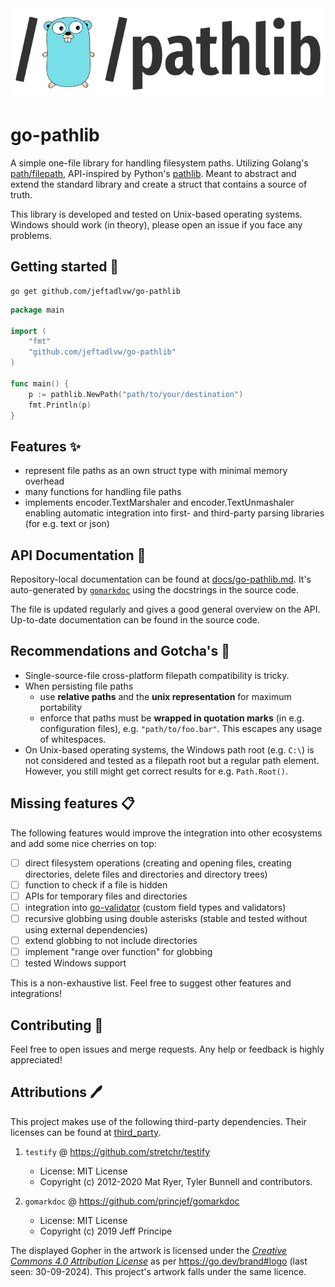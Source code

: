 <div align="center">
    <picture>
      <source media="(prefers-color-scheme: dark)" srcset="assets/artwork/logo-dark_mode.png">
      <source media="(prefers-color-scheme: light)" srcset="assets/artwork/logo-light_mode.png">
      <img alt="Artwork for go-pathlib." src="assets/artwork/logo-light_mode.png">
    </picture>
</div>

# go-pathlib

A simple one-file library for handling filesystem paths. Utilizing Golang's [path/filepath](https://pkg.go.dev/path/filepath), API-inspired by Python's [pathlib](https://docs.python.org/3/library/pathlib.html). Meant to abstract and extend the standard library and create a struct that contains a source of truth.

This library is developed and tested on Unix-based operating systems. Windows should work (in theory), please open an issue if you face any problems.

## Getting started 🚀
```shell
go get github.com/jeftadlvw/go-pathlib
```

```go
package main

import (
	"fmt"
	"github.com/jeftadlvw/go-pathlib"
)

func main() {
	p := pathlib.NewPath("path/to/your/destination")
	fmt.Println(p)
}
```

## Features ✨
- represent file paths as an own struct type with minimal memory overhead
- many functions for handling file paths
- implements encoder.TextMarshaler and encoder.TextUnmashaler enabling automatic integration into first- and third-party parsing libraries (for e.g. text or json)

## API Documentation 📝
Repository-local documentation can be found at [docs/go-pathlib.md](docs/pathlib.md). It's auto-generated by [`gomarkdoc`](https://github.com/princjef/gomarkdoc) using the docstrings in the source code.

The file is updated regularly and gives a good general overview on the API. Up-to-date documentation can be found in the source code.

## Recommendations and Gotcha's 🫣
- Single-source-file cross-platform filepath compatibility is tricky.
- When persisting file paths
  - use **relative paths** and the **unix representation** for maximum portability
  - enforce that paths must be **wrapped in quotation marks** (in e.g. configuration files), e.g. `"path/to/foo.bar"`. This escapes any usage of whitespaces.
- On Unix-based operating systems, the Windows path root (e.g. `C:\`) is not considered and tested as a filepath root but a regular path element. However, you still might get correct results for e.g. `Path.Root()`.

## Missing features 📋
The following features would improve the integration into other ecosystems and add some nice cherries on top:

- [ ] direct filesystem operations (creating and opening files, creating directories, delete files and directories and directory trees)
- [ ] function to check if a file is hidden
- [ ] APIs for temporary files and directories
- [ ] integration into [go-validator](https://github.com/go-playground/validator) (custom field types and validators)
- [ ] recursive globbing using double asterisks (stable and tested without using external dependencies)
- [ ] extend globbing to not include directories
- [ ] implement "range over function" for globbing
- [ ] tested Windows support

This is a non-exhaustive list. Feel free to suggest other features and integrations!

## Contributing 👥
Feel free to open issues and merge requests. Any help or feedback is highly appreciated!

## Attributions 🖊️
This project makes use of the following third-party dependencies. Their licenses can be found at [third_party](third_party).

1. `testify` @ https://github.com/stretchr/testify
    - License: MIT License
    - Copyright (c) 2012-2020 Mat Ryer, Tyler Bunnell and contributors.

2. `gomarkdoc` @ https://github.com/princjef/gomarkdoc
    - License: MIT License
    - Copyright (c) 2019 Jeff Principe

The displayed Gopher in the artwork is licensed under the [_Creative Commons 4.0 Attribution License_](https://creativecommons.org/licenses/by/4.0/) as per https://go.dev/brand#logo (last seen: 30-09-2024). This project's artwork falls under the same licence.
